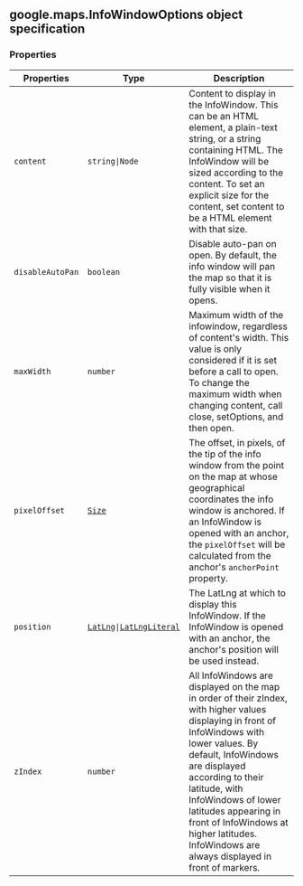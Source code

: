 <h2 id="InfoWindowOptions">
google.maps.InfoWindowOptions
object specification
</h2><h3>Properties</h3><table summary="interface InfoWindowOptions - Properties" width="100%">
<thead>
<tr><th>Properties</th>
<th>Type</th>
<th>Description</th>
</tr></thead>
<tbody>
<tr>
<td><code>content</code></td>
<td><code>string|Node</code></td>
<td>Content to display in the InfoWindow. This can be an HTML element, a plain-text string, or a string containing HTML. The InfoWindow will be sized according to the content. To set an explicit size for the content, set content to be a HTML element with that size.</td>
</tr>
<tr>
<td><code>disableAutoPan</code></td>
<td><code>boolean</code></td>
<td>Disable auto-pan on open. By default, the info window will pan the map so that it is fully visible when it opens.</td>
</tr>
<tr>
<td><code>maxWidth</code></td>
<td><code>number</code></td>
<td>Maximum width of the infowindow, regardless of content's width. This value is only considered if it is set before a call to open. To change the maximum width when changing content, call close, setOptions, and then open.</td>
</tr>
<tr>
<td><code>pixelOffset</code></td>
<td><code><a href="https://github.com/amenadiel/google-maps-documentation/blob/master/docs/google.maps.Size.md">Size</a></code></td>
<td>The offset, in pixels, of the tip of the info window from the point on the map at whose geographical coordinates the info window is anchored. If an InfoWindow is opened with an anchor, the <code>pixelOffset</code> will be calculated from the anchor's <code>anchorPoint</code> property.</td>
</tr>
<tr>
<td><code>position</code></td>
<td><code><a href="https://github.com/amenadiel/google-maps-documentation/blob/master/docs/google.maps.LatLng.md">LatLng</a>|<a href="https://github.com/amenadiel/google-maps-documentation/blob/master/docs/google.maps.LatLngLiteral.md">LatLngLiteral</a></code></td>
<td>The LatLng at which to display this InfoWindow. If the InfoWindow is opened with an anchor, the anchor's position will be used instead.</td>
</tr>
<tr>
<td><code>zIndex</code></td>
<td><code>number</code></td>
<td>All InfoWindows are displayed on the map in order of their zIndex, with higher values displaying in front of InfoWindows with lower values. By default, InfoWindows are displayed according to their latitude, with InfoWindows of lower latitudes appearing in front of InfoWindows at higher latitudes. InfoWindows are always displayed in front of markers.</td>
</tr>
</tbody>
</table>
